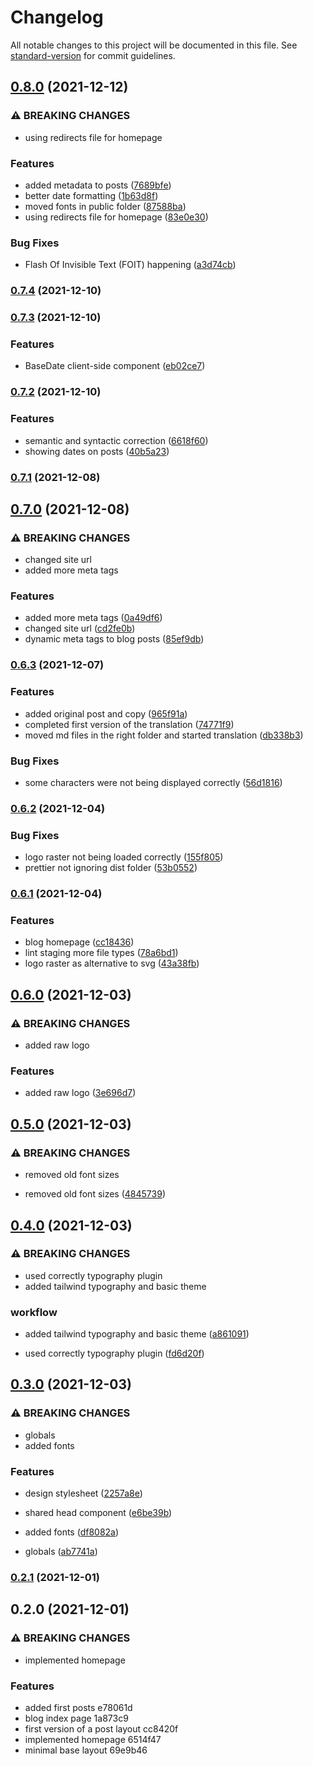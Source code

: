 # Changelog

All notable changes to this project will be documented in this file. See [standard-version](https://github.com/conventional-changelog/standard-version) for commit guidelines.

## [0.8.0](https://github.com/BobToninho/tonino2/compare/v0.7.4...v0.8.0) (2021-12-12)


### ⚠ BREAKING CHANGES

* using redirects file for homepage

### Features

* added metadata to posts ([7689bfe](https://github.com/BobToninho/tonino2/commit/7689bfe9503e7f98245e8b68ab0f7a1eab244bee))
* better date formatting ([1b63d8f](https://github.com/BobToninho/tonino2/commit/1b63d8f849af1d5991877292b29071e83f4e559e))
* moved fonts in public folder ([87588ba](https://github.com/BobToninho/tonino2/commit/87588ba378eaeee7b76a21c95792a5eca6afdab4))
* using redirects file for homepage ([83e0e30](https://github.com/BobToninho/tonino2/commit/83e0e309a6b654214ff9e394a67909c0df396a5b))


### Bug Fixes

* Flash Of Invisible Text (FOIT) happening ([a3d74cb](https://github.com/BobToninho/tonino2/commit/a3d74cb99802a98a0070c09d630bc3af7625aaa0))

### [0.7.4](https://github.com/BobToninho/tonino2/compare/v0.7.3...v0.7.4) (2021-12-10)

### [0.7.3](https://github.com/BobToninho/tonino2/compare/v0.7.2...v0.7.3) (2021-12-10)


### Features

* BaseDate client-side component ([eb02ce7](https://github.com/BobToninho/tonino2/commit/eb02ce7212f224b33dd00489959b03a72b7f4549))

### [0.7.2](https://github.com/BobToninho/tonino2/compare/v0.7.1...v0.7.2) (2021-12-10)


### Features

* semantic and syntactic correction ([6618f60](https://github.com/BobToninho/tonino2/commit/6618f600e54fc36eb510c82deaa27868fbbafb89))
* showing dates on posts ([40b5a23](https://github.com/BobToninho/tonino2/commit/40b5a23fd5917a8e231dd37241834e9ce114a88a))

### [0.7.1](https://github.com/BobToninho/tonino2/compare/v0.7.0...v0.7.1) (2021-12-08)

## [0.7.0](https://github.com/BobToninho/tonino2/compare/v0.6.3...v0.7.0) (2021-12-08)


### ⚠ BREAKING CHANGES

* changed site url
* added more meta tags

### Features

* added more meta tags ([0a49df6](https://github.com/BobToninho/tonino2/commit/0a49df6bdc210d4fa57da06ec5bceb8eb50c74e7))
* changed site url ([cd2fe0b](https://github.com/BobToninho/tonino2/commit/cd2fe0b58b7be24bf008beb64dedff0fdc3d105a))
* dynamic meta tags to blog posts ([85ef9db](https://github.com/BobToninho/tonino2/commit/85ef9dbb23f67910e4132f4134772e8a6722c7c5))

### [0.6.3](https://github.com/BobToninho/tonino2/compare/v0.6.2...v0.6.3) (2021-12-07)


### Features

* added original post and copy ([965f91a](https://github.com/BobToninho/tonino2/commit/965f91aa1e65d70aec8c33eb70f1a2e99ed818c4))
* completed first version of the translation ([74771f9](https://github.com/BobToninho/tonino2/commit/74771f90cf7787207b3a36bc2f014ce747ea5ba9))
* moved md files in the right folder and started translation ([db338b3](https://github.com/BobToninho/tonino2/commit/db338b3f62dab1ea7b05fba5d2e5f2c75f06dc38))


### Bug Fixes

* some characters were not being displayed correctly ([56d1816](https://github.com/BobToninho/tonino2/commit/56d18165b1a05d8c095cb0066d2b3f812134977d))

### [0.6.2](https://github.com/BobToninho/tonino2/compare/v0.6.1...v0.6.2) (2021-12-04)


### Bug Fixes

* logo raster not being loaded correctly ([155f805](https://github.com/BobToninho/tonino2/commit/155f80535af426cc7a9d0567eb57d308a65dd60b))
* prettier not ignoring dist folder ([53b0552](https://github.com/BobToninho/tonino2/commit/53b0552ee32c685537c21f685935a7441149058e))

### [0.6.1](https://github.com/BobToninho/tonino2/compare/v0.6.0...v0.6.1) (2021-12-04)


### Features

* blog homepage ([cc18436](https://github.com/BobToninho/tonino2/commit/cc18436aabc03b19d4258339af8589ec4443e115))
* lint staging more file types ([78a6bd1](https://github.com/BobToninho/tonino2/commit/78a6bd16f0e45ac1555d01cedc1e2a6e36389456))
* logo raster as alternative to svg ([43a38fb](https://github.com/BobToninho/tonino2/commit/43a38fb0d7d990c451ad11febc3e3a8ca9bab9bd))

## [0.6.0](https://github.com/BobToninho/tonino2/compare/v0.5.0...v0.6.0) (2021-12-03)


### ⚠ BREAKING CHANGES

* added raw logo

### Features

* added raw logo ([3e696d7](https://github.com/BobToninho/tonino2/commit/3e696d7fbddc5e974a268ef2f14e54da3989b01e))

## [0.5.0](https://github.com/BobToninho/tonino2/compare/v0.4.0...v0.5.0) (2021-12-03)


### ⚠ BREAKING CHANGES

* removed old font sizes

* removed old font sizes ([4845739](https://github.com/BobToninho/tonino2/commit/4845739d2f0df06c1f08206885cb11882af00701))

## [0.4.0](https://github.com/BobToninho/tonino2/compare/v0.3.0...v0.4.0) (2021-12-03)

### ⚠ BREAKING CHANGES

- used correctly typography plugin
- added tailwind typography and basic theme

### workflow

- added tailwind typography and basic theme ([a861091](https://github.com/BobToninho/tonino2/commit/a8610918c4615888d2b583297397bbc3654f5bc0))

- used correctly typography plugin ([fd6d20f](https://github.com/BobToninho/tonino2/commit/fd6d20f742d0cd7cee375848056a6f57971d318c))

## [0.3.0](https://github.com/BobToninho/tonino2/compare/v0.2.1...v0.3.0) (2021-12-03)

### ⚠ BREAKING CHANGES

- globals
- added fonts

### Features

- design stylesheet ([2257a8e](https://github.com/BobToninho/tonino2/commit/2257a8e3920fc8340b96194d436ab8b027240508))
- shared head component ([e6be39b](https://github.com/BobToninho/tonino2/commit/e6be39b4fe9f25cf304f1f779fc2e1dfdf4bbc75))

- added fonts ([df8082a](https://github.com/BobToninho/tonino2/commit/df8082a0683b6cad6811d753209154de40d88d48))
- globals ([ab7741a](https://github.com/BobToninho/tonino2/commit/ab7741aab1434987746fc2138590158b3578bf7b))

### [0.2.1](///compare/v0.2.0...v0.2.1) (2021-12-01)

## 0.2.0 (2021-12-01)

### ⚠ BREAKING CHANGES

- implemented homepage

### Features

- added first posts e78061d
- blog index page 1a873c9
- first version of a post layout cc8420f
- implemented homepage 6514f47
- minimal base layout 69e9b46

